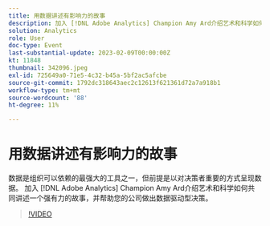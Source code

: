 ```yaml
---
title: 用数据讲述有影响力的故事
description: 加入 [!DNL Adobe Analytics] Champion Amy Ard介绍艺术和科学如何共同讲述一个强有力的故事，并帮助您的公司做出数据驱动型决策。
solution: Analytics
role: User
doc-type: Event
last-substantial-update: 2023-02-09T00:00:00Z
kt: 11848
thumbnail: 342096.jpeg
exl-id: 725649a0-71e5-4c32-b45a-5bf2ac5afcbe
source-git-commit: 1792dc318643aec2c12613f621361d72a7a918b1
workflow-type: tm+mt
source-wordcount: '88'
ht-degree: 11%

---
```


# 用数据讲述有影响力的故事

数据是组织可以依赖的最强大的工具之一，但前提是以对决策者重要的方式呈现数据。 加入 [!DNL Adobe Analytics] Champion Amy Ard介绍艺术和科学如何共同讲述一个强有力的故事，并帮助您的公司做出数据驱动型决策。

>[!VIDEO](https://video.tv.adobe.com/v/342096/?quality=12&learn=on)
